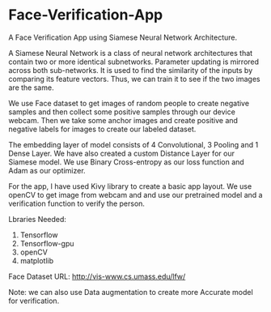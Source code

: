 # Face-Verification-App
A Face Verification App using Siamese Neural Network Architecture.

A Siamese Neural Network is a class of neural network architectures that contain two or more identical subnetworks. Parameter updating is mirrored across both sub-networks. It is used to find the similarity of the inputs by comparing its feature vectors. Thus, we can train it to see if the two images are the same.

We use Face dataset to get images of random people to create negative samples and then collect some positive samples through our device webcam. Then we take some anchor images and create positive and negative labels for images to create our labeled dataset.

The embedding layer of model consists of 4 Convolutional, 3 Pooling and 1 Dense Layer. We have also created a custom Distance Layer for our Siamese model. We use Binary Cross-entropy as our loss function and Adam as our optimizer.

For the app, I have used Kivy library to create a basic app layout. We use openCV to get image from webcam and and use our pretrained model and a verification function to verify the person.

Lbraries Needed:
1. Tensorflow
2. Tensorflow-gpu
3. openCV
4. matplotlib

Face Dataset URL: http://vis-www.cs.umass.edu/lfw/

Note: we can also use Data augmentation to create more Accurate model for verification.
